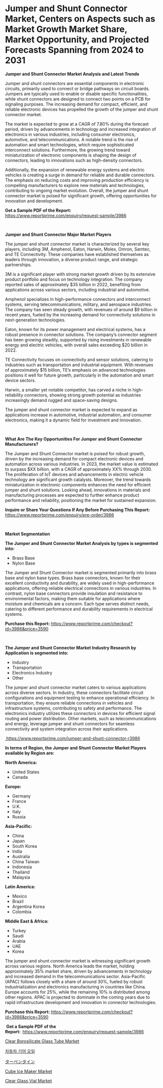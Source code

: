 <p><h1>Jumper and Shunt Connector Market, Centers on Aspects such as Market Growth Market Share, Market Opportunity, and Projected Forecasts Spanning from 2024 to 2031</h1></p><p><strong>Jumper and Shunt Connector Market Analysis and Latest Trends</strong></p>
<p><p>Jumper and shunt connectors are essential components in electronic circuits, primarily used to connect or bridge pathways on circuit boards. Jumpers are typically used to enable or disable specific functionalities, while shunt connectors are designed to connect two points on a PCB for signaling purposes. The increasing demand for compact, efficient, and reliable electronic devices has propelled the growth of the jumper and shunt connector market.</p><p>The market is expected to grow at a CAGR of 7.80% during the forecast period, driven by advancements in technology and increased integration of electronics in various industries, including consumer electronics, automotive, and telecommunications. A notable trend is the rise of automation and smart technologies, which require sophisticated interconnect solutions. Furthermore, the growing trend toward miniaturization of electronic components is shaping the design of connectors, leading to innovations such as high-density connectors.</p><p>Additionally, the expansion of renewable energy systems and electric vehicles is creating a surge in demand for reliable and durable connectors. The emphasis on reducing costs and improving production efficiency is compelling manufacturers to explore new materials and technologies, contributing to ongoing market evolution. Overall, the jumper and shunt connector market is poised for significant growth, offering opportunities for innovation and development.</p></p>
<p><strong>Get a Sample PDF of the Report:&nbsp;</strong> <a href="https://www.reportprime.com/enquiry/request-sample/3986">https://www.reportprime.com/enquiry/request-sample/3986</a></p>
<p>&nbsp;</p>
<p><strong>Jumper and Shunt Connector Major Market Players</strong></p>
<p><p>The jumper and shunt connector market is characterized by several key players, including 3M, Amphenol, Eaton, Harwin, Molex, Omron, Samtec, and TE Connectivity. These companies have established themselves as leaders through innovation, a diverse product range, and strategic partnerships.</p><p>3M is a significant player with strong market growth driven by its extensive product portfolio and focus on technology integration. The company reported sales of approximately $35 billion in 2022, benefiting from applications across various sectors, including industrial and automotive.</p><p>Amphenol specializes in high-performance connectors and interconnect systems, serving telecommunications, military, and aerospace industries. The company has seen steady growth, with revenues of around $9 billion in recent years, fueled by the increasing demand for connectivity solutions in next-generation technologies.</p><p>Eaton, known for its power management and electrical systems, has a robust presence in connector solutions. The company’s connector segment has been growing steadily, supported by rising investments in renewable energy and electric vehicles, with overall sales exceeding $20 billion in 2022.</p><p>TE Connectivity focuses on connectivity and sensor solutions, catering to industries such as transportation and industrial equipment. With revenues of approximately $15 billion, TE’s emphasis on advanced technologies positions it well for future growth, particularly in the automation and smart device sectors.</p><p>Harwin, a smaller yet notable competitor, has carved a niche in high-reliability connectors, showing strong growth potential as industries increasingly demand rugged and space-saving designs.</p><p>The jumper and shunt connector market is expected to expand as applications increase in automotive, industrial automation, and consumer electronics, making it a dynamic field for investment and innovation.</p></p>
<p>&nbsp;</p>
<p><strong>What Are The Key Opportunities For Jumper and Shunt Connector Manufacturers?</strong></p>
<p><p>The Jumper and Shunt Connector market is poised for robust growth, driven by the increasing demand for compact electronic devices and automation across various industries. In 2023, the market value is estimated to surpass $XX billion, with a CAGR of approximately XX% through 2030. The proliferation of IoT devices and advancements in electric vehicle technology are significant growth catalysts. Moreover, the trend towards miniaturization in electronic components enhances the need for efficient jumper and shunt solutions. Looking ahead, innovations in materials and manufacturing processes are expected to further enhance product performance and reliability, positioning the market for sustained expansion.</p></p>
<p><strong>Inquire or Share Your Questions If Any Before Purchasing This Report:</strong> <a href="https://www.reportprime.com/enquiry/pre-order/3986">https://www.reportprime.com/enquiry/pre-order/3986</a></p>
<p>&nbsp;</p>
<p><strong>Market Segmentation</strong></p>
<p><strong>The Jumper and Shunt Connector Market Analysis by types is segmented into:</strong></p>
<p><ul><li>Brass Base</li><li>Nylon Base</li></ul></p>
<p><p>The Jumper and Shunt Connector market is segmented primarily into brass base and nylon base types. Brass base connectors, known for their excellent conductivity and durability, are widely used in high-performance applications, offering reliable electrical connections in various industries. In contrast, nylon base connectors provide insulation and resistance to environmental factors, making them suitable for applications where moisture and chemicals are a concern. Each type serves distinct needs, catering to different performance and durability requirements in electrical systems.</p></p>
<p><strong>Purchase this Report:&nbsp;</strong><a href="https://www.reportprime.com/checkout?id=3986&price=3590">https://www.reportprime.com/checkout?id=3986&price=3590</a></p>
<p>&nbsp;</p>
<p><strong>The Jumper and Shunt Connector Market Industry Research by Application is segmented into:</strong></p>
<p><ul><li>Industry</li><li>Transportation</li><li>Electronics Industry</li><li>Other</li></ul></p>
<p><p>The jumper and shunt connector market caters to various applications across diverse sectors. In industry, these connectors facilitate circuit configurations and equipment testing to enhance operational efficiency. In transportation, they ensure reliable connections in vehicles and infrastructure systems, contributing to safety and performance. The electronics industry utilizes these connectors in devices for efficient signal routing and power distribution. Other markets, such as telecommunications and energy, leverage jumper and shunt connectors for seamless connectivity and system integration across their applications.</p></p>
<p><a href="https://www.reportprime.com/jumper-and-shunt-connector-r3986">&nbsp;https://www.reportprime.com/jumper-and-shunt-connector-r3986</a></p>
<p><strong>In terms of Region, the Jumper and Shunt Connector Market Players available by Region are:</strong></p>
<p>
    <p> <strong> North America: </strong>
        <ul>
            <li>United States</li>
            <li>Canada</li>
        </ul>
        </p> 
    <p> <strong> Europe: </strong>
        <ul>
            <li>Germany</li>
            <li>France</li>
            <li>U.K.</li>
            <li>Italy</li>
            <li>Russia</li>
        </ul>
        </p> 
    <p> <strong> Asia-Pacific: </strong>
        <ul>
            <li>China</li>
            <li>Japan</li>
            <li>South Korea</li>
            <li>India</li>
            <li>Australia</li>
            <li>China Taiwan</li>
            <li>Indonesia</li>
            <li>Thailand</li>
            <li>Malaysia</li>
        </ul>
        </p> 
    <p> <strong> Latin America: </strong>
        <ul>
            <li>Mexico</li>
            <li>Brazil</li>
            <li>Argentina Korea</li>
            <li>Colombia</li>
        </ul>
        </p> 
    <p> <strong> Middle East & Africa: </strong>
        <ul>
            <li>Turkey</li>
            <li>Saudi</li>
            <li>Arabia</li>
            <li>UAE</li>
            <li>Korea</li>
        </ul>
    </p>
    </p>
<p><p>The jumper and shunt connector market is witnessing significant growth across various regions. North America leads the market, holding approximately 35% market share, driven by advancements in technology and increased demand in the telecommunications sector. Asia-Pacific (APAC) follows closely with a share of around 30%, fueled by robust industrialization and electronics manufacturing in countries like China. Europe accounts for 25%, while the remaining 10% is distributed among other regions. APAC is projected to dominate in the coming years due to rapid infrastructure development and innovation in connector technologies.</p></p>
<p><strong>Purchase this Report: </strong><a href="https://www.reportprime.com/checkout?id=3986&price=3590">https://www.reportprime.com/checkout?id=3986&price=3590</a></p>
<p>&nbsp;<strong>Get a Sample PDF of the Report:&nbsp;&nbsp;</strong><a href="https://www.reportprime.com/enquiry/request-sample/3986">https://www.reportprime.com/enquiry/request-sample/3986</a></p>
<p><strong></strong></p>
<p><p><a href="https://issuu.com/reportprime-2/docs/clear-borosilicate-glass-tube-marke_47d00050041bf9">Clear Borosilicate Glass Tube Market</a></p><p><a href="https://medium.com/@delmyx2tuliau/2024%EB%85%84%EB%B6%80%ED%84%B0-2031%EB%85%84%EA%B9%8C%EC%A7%80-%EC%98%88%EC%B8%A1%EB%90%9C-7-3-%EC%9D%98-%EB%B9%A0%EB%A5%B8-%EC%84%B1%EC%9E%A5%EB%A5%A0-cagr%EC%9D%84-%EA%B8%B0%EB%B0%98%EC%9C%BC%EB%A1%9C-%ED%95%9C-%EA%B8%80%EB%A1%9C%EB%B2%8C-%EC%9E%90%EB%8F%99%EC%B0%A8-%EA%B8%B0%EC%96%B4-%EC%98%A4%EC%9D%BC-%EC%8B%9C%EC%9E%A5-%EB%B2%94%EC%9C%84%EC%97%90-%EB%8C%80%ED%95%9C-%EC%8B%AC%EC%B8%B5-%EB%B6%84%EC%84%9D-7e3a3a7fa022">자동차 기어 오일</a></p><p><a href="https://medium.com/@lenorakris2023/%E3%83%86%E3%83%AC%E3%83%94%E3%83%B3%E6%B2%B9%E5%B8%82%E5%A0%B4%E3%81%AE%E5%B1%95%E6%9C%9B-%E7%94%A3%E6%A5%AD%E5%88%86%E6%9E%90%E3%81%AE%E5%AE%8C%E5%85%A8%E7%89%88-2024%E5%B9%B4%E3%81%8B%E3%82%892031%E5%B9%B4-7e7b9ed6f126">ターペンタイン</a></p><p><a href="https://medium.com/@beaugrant95/cube-ice-maker-market-strategic-insights-product-evolution-and-market-segmentation-in-the-cube-ice-6d1408461723">Cube Ice Maker Market</a></p><p><a href="https://issuu.com/reportprime-2/docs/clear-glass-vial-market-size-2030.p_32075f59c74dea">Clear Glass Vial Market</a></p></p>